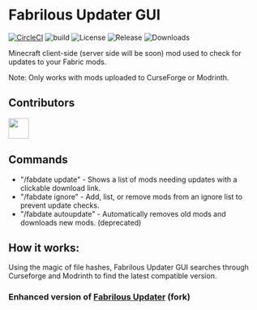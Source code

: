 # Fabrilous Updater GUI

[![CircleCI](https://circleci.com/gh/RELOADEDev/fabrilous-updater-gui/tree/main.svg?style=shield)](https://circleci.com/gh/RELOADEDev/fabrilous-updater-gui/tree/main)
![build](https://github.com/RELOADEDev/fabrilous-updater-gui/actions/workflows/build.yml/badge.svg)
![License](https://img.shields.io/github/license/RELOADEDev/fabrilous-updater-gui.svg)
![Release](https://img.shields.io/github/release/RELOADEDev/fabrilous-updater-gui.svg)
![Downloads](https://img.shields.io/github/downloads/RELOADEDev/fabrilous-updater-gui/total.svg)

Minecraft client-side (server side will be soon) mod used to check for updates to your Fabric mods.

Note: Only works with mods uploaded to CurseForge or Modrinth.

## Contributors
<a href="https://github.com/reloadedev/fabrilous-updater-gui/graphs/contributors">
  <img height="40em" src="https://contrib.rocks/image?repo=reloadedev/fabrilous-updater-gui" />
</a>

## Commands
* "/fabdate update" - Shows a list of mods needing updates with a clickable download link.
* "/fabdate ignore"  -  Add, list, or remove mods from an ignore list to prevent update checks.
* "/fabdate autoupdate" - Automatically removes old mods and downloads new mods. (deprecated)


## How it works:
Using the magic of file hashes, Fabrilous Updater GUI searches through Curseforge and Modrinth to find the latest compatible version.

### Enhanced version of [Fabrilous Updater](https://github.com/HughBone/fabrilous-updater) (fork)
